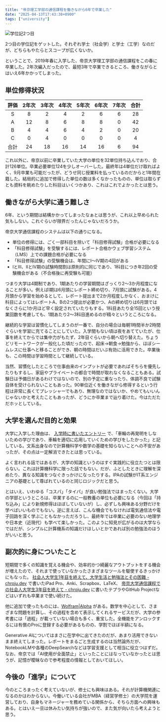 ```yaml
---
title: "帝京理工学部の通信課程を働きながら6年で卒業した"
date: "2025-04-13T17:43:38+0900"
tags: ["university"]
---
```


![学位記2つ目](/images/2025-04-13/graduation.jpg)

2つ目の学位記をゲットした。それぞれ学士（社会学）と学士（工学）なのだが、どちらもやたらとスコープが広くないか。

ということで、2019年春に入学した、帝京大学理工学部の通信課程をこの春に卒業した。2年次編入だったので、最短3年で卒業できるところ、働きながらとはいえ6年かかってしまった。

## 単位修得状況

| 評価 | 2年次 | 3年次 | 4年次 | 5年次 | 6年次 | 7年次 | 合計 |
| :--: | :---: | :---: | :---: | :---: | :---: | :---: | :--: |
|  S   |   8   |   2   |   4   |   2   |   6   |   6   |  28  |
|  A   |  12   |   8   |   6   |   8   |   8   |   0   |  42  |
|  B   |   4   |   4   |   6   |   4   |   2   |   0   |  20  |
|  C   |   0   |   4   |   0   |   0   |   0   |   0   |   4  |
| 合計 |  24   |  18   |  16   |  14   |  16   |   6   |  94  |

これ以外に、帝京以前に卒業していた大学の単位を32単位持ち込んでおり、合計126単位。卒業必要単位124を少しオーバーした。最終年は4単位だけ取ればよく、9月卒業も可能だったが、どうせ同じ授業料を払っているのだからと1年間在籍した。結局的に追加で修得した単位の数は多くなかったものの、単位は取らずとも資料を眺めたりした科目はいくつかあり、これはこれでよかったとは思う。

## 働きながら大学に通う難しさ

6年、という期間は結構かかってしまったなぁとは思うが、これ以上早められた気もしない。これぐらいが限界だったんじゃないだろうか。

帝京大学通信課程のシステムは以下の通りになる。

* 単位の修得には、ごく一部科目を除いて「科目修得試験」合格が必要になる
* 「科目修得試験」を受験するには、レポート合格かウェブ学習システム（LMS）上での課題合格が必要になる
* 「科目修得試験」の受験機会は、年間にI〜IV期の4回がある
* IとIII、IIとIV期の試験時間割は原則的に同じであり、1科目につき年2回の受験機会がある（不合格後に再受験も可能）

つまり大学は4期制であり、1期あたりの学習期間はざっくり2〜3か月程度になることが多い。例えばI期は6月頭にレポート締め切り、7月頭に試験がある。4月頭から学習を始めるとして、レポート提出まで2か月程度しかなく、おまけに科目によってはレポートA、Bの2つ提出が必要かつ、Aの締め切りは6月頭ではなくさらに1か月ほど早く設定されていたりもする。1科目あたり全15回という授業回数を考慮しても、1期あたり2〜3科目進めるのが精々というところになる。

継続的な学習は習慣化してしまうのが一番で、自分の場合は毎朝1時間半か2時間ぐらいを学習に充てることにしていた。入学間もない頃は夜をあてていたが、仕事を終えてからでは集中力がもたず、2年目ぐらいから朝へ切り替えた。ちょうどリモートワークが一般化した頃だったので、起床→朝食→勉強から、ほぼシームレスに仕事へと移ることができ、朝の時間はだいぶ有効に活用できた。卒業後も、この時間は学習時間として継続している。

当然、習慣化したところで仕事由来のインプットが必要であればそちらを優先したりもするし、家庭やプライベートの都合で時間が取れなくなることもある。試験日は予備日があるわけではないので、別の予定に重なったり、体調不良で試験自体を受けられないこともあった。90単位近くを働きながら修得するという行程は非常に長くてプレッシャーでもあり、無理なのではないか、やめてもいいんじゃないかと考えたこともあったが、どうにか卒業まで辿り着けた。今はただただホッとしている。

## 大学を選んだ目的と効果

大学に入学した理由は、 [入学時に書いたエントリー](https://chroju.dev/blog/become_parallel_worker_and_university_student) で、「車輪の再発明をしないための学びであり、車輪を適切に応用していくための学びをしたかった」と記している。文系出身なので計算機科学や数学の基礎を知らないことへの不安があったが、その点は一定解消できたとは思っている。

よく言われる話ではあるが、大学の知識というのはすぐ実践的に役立たつとは限らない。これは計算機科学に限った話でもない。だが、ふとしたときに理解を深めたり、異なる知識をつなぐきっかけになったりする。IPAの試験がIT系エンジニアの基礎として尊ばれているのと同じロジックだと思う。

とはいえ、いわゆる「コスパ」「タイパ」が良い勉強法ではまったくない。大学の学部というところは、卒業するのに一般教養の単位も必要になる（今回は「持ち込み」により新規修得はほぼしていないが）し、必ずしも興味ある分野だけを学べばいいものでもない。逆に言えば、こんな機会でもなければ電気通信法や電子回路を深く学ぶこともなかっただろうし、最終年では卒業に必要のない地理学や日本史（近現代）も学べて楽しかった。このように知見が広がるのは大学ならではだが、シンプルに計算機系の知識だけほしいとかであれば別の勉強法のほうがいいと思う。

## 副次的に身についたこと

短期間で多くの知識を覚える機会や、効率的かつ綺麗なアウトプットをする機会が増えたので、それまで使っていなかったさまざまなツールを駆使するきっかけにもなった。 [社会人大学生1年目を終えて、大学生活と勉強法とその困難 - chroju.dev](https://chroju.dev/blog/adult_university_learner_first_year) で書いたiPad Pro、Anki、Scrapbox、LaTeX、 [帝京大学通信課程での社会人大学生3年目を終えて - chroju.dev](https://chroju.dev/blog/teikyo_university_learner_third_year) に書いたテプラやGitHub Projectなどはいずれも卒業まで使い続けた。

他に追加で使ったものには、[Wolfram|Alpha](https://ja.wolframalpha.com/) がある。数学を中心として、さまざまな問題を計算し、その過程を含めて表示してくれるサービスだが、大学の参考書には「過程」が載っていない場合も多く、重宝した。全機能をアンロックするには有償のProに登録する必要があるものの、学割でほぼ半額になる。

Generative AIについてはまさに在学中に出てきたのだが、あまり活用できないまま終えてしまった。レポートをまるごと生成するのは当然論外だが、NotebookLMや各種のDeepSearchなどは学習支援として相当に役立つはずだ。なお、帝京では「AI使用が全面禁止」といったことにはなっていなかったとは思うが、記憶が曖昧なので参考程度の情報としておいてほしい。

## 今後の「進学」について

今のところまったく考えていないが、修士にも興味はある。それが計算機関連になるのかはわからない。今働いている会社がMBA（経営学修士）の大学院を運営しており、自身もマネージャーを務めている関係から、そちら方面への興味もある。とはいえ一旦は休みたい気持ちが強いので、また気が向いたら考えようと思う。
